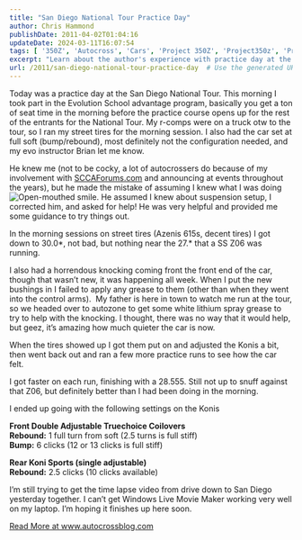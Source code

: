 ```yaml
---
title: "San Diego National Tour Practice Day"
author: Chris Hammond
publishDate: 2011-04-02T01:04:16
updateDate: 2024-03-11T16:07:54
tags: [ '350Z', 'Autocross', 'Cars', 'Project 350Z', 'Project350z', 'Project350zcom', 'Video', 'Videos' ]
excerpt: "Learn about the author's experience with practice day at the San Diego National Tour, getting expert advice on suspension setup and improving lap times."
url: /2011/san-diego-national-tour-practice-day  # Use the generated URL with year
---
```

<p>Today was a practice day at the San Diego National Tour. This morning I took part in the Evolution School advantage program, basically you get a ton of seat time in the morning before the practice course opens up for the rest of the entrants for the National Tour. My r-comps were on a truck otw to the tour, so I ran my street tires for the morning session. I also had the car set at full soft (bump/rebound), most definitely not the configuration needed, and my evo instructor Brian let me know.</p>  <p>He knew me (not to be cocky, a lot of autocrossers do because of my involvement with <a href="https://www.SCCAForums.com" target="_blank">SCCAForums.com</a> and announcing at events throughout the years), but he made the mistake of assuming I knew what I was doing <img style="border-bottom-style: none; border-right-style: none; border-top-style: none; border-left-style: none" class="wlEmoticon wlEmoticon-openmouthedsmile" alt="Open-mouthed smile" src="https://www.project350z.com/Portals/4/PublishThumbnails/Windows-Live-Writer/San-Diego-National-Tour-Practice-Day_12E28/wlEmoticon-openmouthedsmile_2.png" />. He assumed I knew about suspension setup, I corrected him, and asked for help! He was very helpful and provided me some guidance to try things out.</p>  <p>In the morning sessions on street tires (Azenis 615s, decent tires) I got down to 30.0*, not bad, but nothing near the 27.* that a SS Z06 was running. </p>  <p>I also had a horrendous knocking coming front the front end of the car, though that wasn’t new, it was happening all week. When I put the new bushings in I failed to apply any grease to them (other than when they went into the control arms).  My father is here in town to watch me run at the tour, so we headed over to autozone to get some white lithium spray grease to try to help with the knocking. I thought, there was no way that it would help, but geez, it’s amazing how much quieter the car is now.</p>  <p>When the tires showed up I got them put on and adjusted the Konis a bit, then went back out and ran a few more practice runs to see how the car felt.</p>  <p>I got faster on each run, finishing with a 28.555. Still not up to snuff against that Z06, but definitely better than I had been doing in the morning.</p>  <p>I ended up going with the following settings on the Konis</p>  <p><strong>Front Double Adjustable Truechoice Coilovers     <br />Rebound:</strong> 1 full turn from soft (2.5 turns is full stiff)    <br /><strong>Bump:</strong> 6 clicks (12 or 13 clicks is full stiff)</p>  <p><strong>Rear Koni Sports (single adjustable)     <br />Rebound:</strong> 2.5 clicks (10 clicks available)</p>  <p>I’m still trying to get the time lapse video from drive down to San Diego yesterday together. I can’t get Windows Live Movie Maker working very well on my laptop. I’m hoping it finishes up here soon.</p> <a href="https://www.autocrossblog.com/san-diego-national-tour-practice-day">Read More at www.autocrossblog.com</a>


